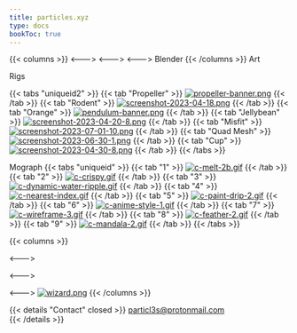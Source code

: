 ```yaml
---
title: particles.xyz
type: docs
bookToc: true
---
```


{{< columns >}}
<--->
<--->
<--->
Blender
{{< /columns >}}
Art

Rigs

{{< tabs "uniqueid2" >}}
{{< tab "Propeller" >}}
[![propeller-banner.png](https://i.postimg.cc/rsh4G29q/propeller-banner.png)](/propeller_rig/)
{{< /tab >}}
{{< tab "Rodent" >}}
[![screenshot-2023-04-18.png](https://i.postimg.cc/Mq0873rC/screenshot-2023-04-18.png)](/rodent_rig/)
{{< /tab >}}
{{< tab "Orange" >}}
[![pendulum-banner.png](https://i.postimg.cc/y8DmPx5t/pendulum-banner.png)](/orange_rig/)
{{< /tab >}}
{{< tab "Jellybean" >}}
[![screenshot-2023-04-20-8.png](https://i.postimg.cc/Q8HrFdJ8/screenshot-2023-04-20-8.png)](/jellybean_rig/)
{{< /tab >}}
{{< tab "Misfit" >}}
[![screenshot-2023-07-01-10.png](https://i.postimg.cc/ZTnrv8GG/screenshot-2023-07-01-10.png)](/misfit_rig/)
{{< /tab >}}
{{< tab "Quad Mesh" >}}
[![screenshot-2023-06-30-1.png](https://i.postimg.cc/kC1JqkvM/screenshot-2023-06-30-1.png)](/quad_mesh_rig/)
{{< /tab >}}
{{< tab "Cup" >}}
[![screenshot-2023-04-30-8.png](https://i.postimg.cc/4ZHRbjvd/screenshot-2023-04-30-8.png)](/cup_rig/)
{{< /tab >}}
{{< /tabs >}}

Mograph
{{< tabs "uniqueid" >}}
{{< tab "1" >}}
[![c-melt-2b.gif](https://i.postimg.cc/GdQ2s8Xt/c-melt-2b.gif)](melt)
{{< /tab >}}
{{< tab "2" >}}
[![c-crispy.gif](https://i.postimg.cc/ZbcwZFS8/c-crispy.gif)](crispy)
{{< /tab >}}
{{< tab "3" >}}
[![c-dynamic-water-ripple.gif](https://i.postimg.cc/B4QtbnC4/c-dynamic-water-ripple.gif)](dynamic_water_ripple)
{{< /tab >}}
{{< tab "4" >}}
[![c-nearest-index.gif](https://i.postimg.cc/qky9PXyM/c-nearest-index.gif)](nearest_index)
{{< /tab >}}
{{< tab "5" >}}
[![c-paint-drip-2.gif](https://i.postimg.cc/R4hTcgBK/c-paint-drip-2.gif)](paint_drip)
{{< /tab >}}
{{< tab "6" >}}
[![c-anime-style-1.gif](https://i.postimg.cc/QNZ1HzR3/c-anime-style-1.gif)](anime_style)
{{< /tab >}}
{{< tab "7" >}}
[![c-wireframe-3.gif](https://i.postimg.cc/tpVdVyJ0/c-wireframe-3.gif)](wireframe_cover)
{{< /tab >}}
{{< tab "8" >}}
[![c-feather-2.gif](https://i.postimg.cc/DFWqMHRy/c-feather-2.gif)](feather_mesh)
{{< /tab >}}
{{< tab "9" >}}
[![c-mandala-2.gif](https://i.postimg.cc/1mbdSMyZ/c-mandala-2.gif)](mandala)
{{< /tab >}}
{{< /tabs >}}




{{< columns >}}


<--->

<--->

<--->
[![wizard.png](https://i.postimg.cc/TxkhWbd0/wizard.png)](mage)
{{< /columns >}}
















{{< details "Contact" closed >}}
particl3s@protonmail.com  
{{< /details >}}

